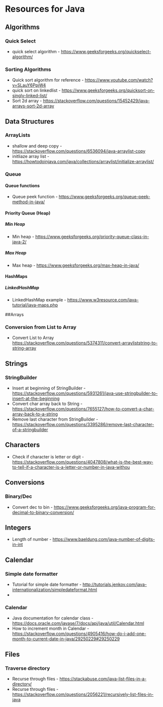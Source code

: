 # Resources for Java

## Algorithms
### Quick Select
* quick select algorithm - https://www.geeksforgeeks.org/quickselect-algorithm/

### Sorting Algorithms
* Quick sort algorithm for reference - https://www.youtube.com/watch?v=SLauY6PpjW4
* quick sort on linkedlist - https://www.geeksforgeeks.org/quicksort-on-singly-linked-list/
* Sort 2d array - https://stackoverflow.com/questions/15452429/java-arrays-sort-2d-array

## Data Structures
### ArrayLists
* shallow and deep copy - https://stackoverflow.com/questions/6536094/java-arraylist-copy
* initliaze array list - https://howtodoinjava.com/java/collections/arraylist/initialize-arraylist/

### Queue
#### Queue functions
* Queue peek function - https://www.geeksforgeeks.org/queue-peek-method-in-java/

#### Priority Queue (Heap)
##### Min Heap
* Min heap - https://www.geeksforgeeks.org/priority-queue-class-in-java-2/
##### Max Heap
* Max heap - https://www.geeksforgeeks.org/max-heap-in-java/

#### HashMaps
##### LinkedHashMap
* LinkedHashMap example - https://www.w3resource.com/java-tutorial/java-maps.php

##Arrays
### Conversion from List to Array
* Convert List to Array
https://stackoverflow.com/questions/5374311/convert-arrayliststring-to-string-array

## Strings
### StringBuilder
* Insert at beginning of StringBuilder - https://stackoverflow.com/questions/5931261/java-use-stringbuilder-to-insert-at-the-beginning
* Convert char array back to String - https://stackoverflow.com/questions/7655127/how-to-convert-a-char-array-back-to-a-string
* Remove last character from StringBuilder - https://stackoverflow.com/questions/3395286/remove-last-character-of-a-stringbuilder

## Characters
 * Check if character is letter or digit - https://stackoverflow.com/questions/4047808/what-is-the-best-way-to-tell-if-a-character-is-a-letter-or-number-in-java-withou

## Conversions
### Binary/Dec
* Convert dec to bin - https://www.geeksforgeeks.org/java-program-for-decimal-to-binary-conversion/

## Integers
* Length of number - https://www.baeldung.com/java-number-of-digits-in-int

## Calendar
### Simple date formatter
* Tutorial for simple date formatter - http://tutorials.jenkov.com/java-internationalization/simpledateformat.html
*

### Calendar
* Java documentation for calendar class - https://docs.oracle.com/javase/7/docs/api/java/util/Calendar.html
* How to increment month in Calendar - https://stackoverflow.com/questions/4905416/how-do-i-add-one-month-to-current-date-in-java/29250229#29250229

## Files
### Traverse directory
* Recurse through files - https://stackabuse.com/java-list-files-in-a-directory/
* Recurse through files - https://stackoverflow.com/questions/2056221/recursively-list-files-in-java
